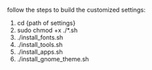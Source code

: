 follow the steps to build the customized settings:

1. cd {path of settings}
2. sudo chmod +x ./*.sh 
3. ./install_fonts.sh
4. ./install_tools.sh
4. ./install_apps.sh
5. ./install_gnome_theme.sh
